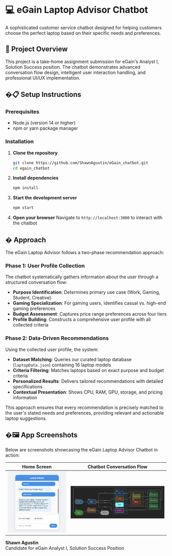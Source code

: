 # 💻 eGain Laptop Advisor Chatbot

A sophisticated customer service chatbot designed for helping customers choose the perfect laptop based on their specific needs and preferences.

## 🎯 Project Overview

This project is a take-home assignment submission for eGain's Analyst I, Solution Success position. The chatbot demonstrates advanced conversation flow design, intelligent user interaction handling, and professional UI/UX implementation.

## �📋 Setup Instructions

### Prerequisites
- Node.js (version 14 or higher)
- npm or yarn package manager

### Installation
1. **Clone the repository**
   ```bash
   git clone https://github.com/ShawnAgustin/eGain_chatbot.git
   cd egain_chatbot
   ```

2. **Install dependencies**
   ```bash
   npm install
   ```

3. **Start the development server**

   ```bash
   npm start
   ```

4. **Open your browser**
   Navigate to `http://localhost:3000` to interact with the chatbot

## � Approach

The eGain Laptop Advisor follows a two-phase recommendation approach:

### **Phase 1: User Profile Collection**
The chatbot systematically gathers information about the user through a structured conversation flow:
- **Purpose Identification**: Determines primary use case (Work, Gaming, Student, Creative)
- **Gaming Specialization**: For gaming users, identifies casual vs. high-end gaming preferences
- **Budget Assessment**: Captures price range preferences across four tiers
- **Profile Building**: Constructs a comprehensive user profile with all collected criteria

### **Phase 2: Data-Driven Recommendations**
Using the collected user profile, the system:
- **Dataset Matching**: Queries our curated laptop database (`laptopData.json`) containing 16 laptop models
- **Criteria Filtering**: Matches laptops based on exact purpose and budget criteria
- **Personalized Results**: Delivers tailored recommendations with detailed specifications
- **Contextual Presentation**: Shows CPU, RAM, GPU, storage, and pricing information

This approach ensures that every recommendation is precisely matched to the user's stated needs and preferences, providing relevant and actionable laptop suggestions.

## �🖼️ App Screenshots

Below are screenshots showcasing the eGain Laptop Advisor Chatbot in action:

| Home Screen                | Chatbot Conversation Flow      |
|----------------------------|-------------------------------|
| ![Home Screen](./screenshots/app.png) | ![Chatbot Conversation](./screenshots/flowchart.png) |


**Shawn Agustin**  
Candidate for eGain Analyst I, Solution Success Position

